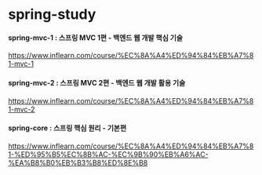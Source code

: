 # spring-study

#### spring-mvc-1 : 스프링 MVC 1편 - 백엔드 웹 개발 핵심 기술
https://www.inflearn.com/course/%EC%8A%A4%ED%94%84%EB%A7%81-mvc-1


#### spring-mvc-2 : 스프링 MVC 2편 - 백엔드 웹 개발 활용 기술
https://www.inflearn.com/course/%EC%8A%A4%ED%94%84%EB%A7%81-mvc-2


#### spring-core : 스프링 핵심 원리 - 기본편
https://www.inflearn.com/course/%EC%8A%A4%ED%94%84%EB%A7%81-%ED%95%B5%EC%8B%AC-%EC%9B%90%EB%A6%AC-%EA%B8%B0%EB%B3%B8%ED%8E%B8
